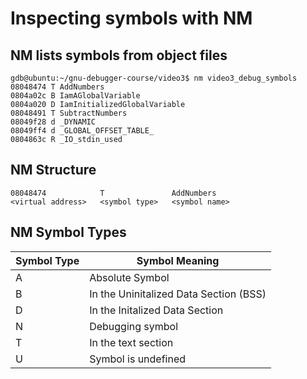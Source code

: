 # Inspecting symbols with NM

## NM lists symbols from object files
```
gdb@ubuntu:~/gnu-debugger-course/video3$ nm video3_debug_symbols 
08048474 T AddNumbers
0804a02c B IamAGlobalVariable
0804a020 D IamInitializedGlobalVariable
08048491 T SubtractNumbers
08049f28 d _DYNAMIC
08049ff4 d _GLOBAL_OFFSET_TABLE_
0804863c R _IO_stdin_used
```

## NM Structure
```
08048474            T               AddNumbers
<virtual address>   <symbol type>   <symbol name>
```

## NM Symbol Types
|  Symbol Type  |  Symbol Meaning  |
|---------------|------------------|
|       A       | Absolute Symbol  |
|       B       | In the Uninitalized Data Section (BSS) |
|       D       | In the Initalized Data Section |
|       N       | Debugging symbol |
|       T       | In the text section |
|       U       | Symbol is undefined |
